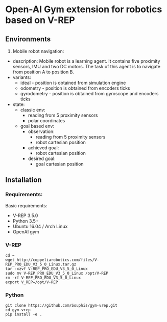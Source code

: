 # Open-AI Gym extension for robotics based on V-REP

## Environments

1. Mobile robot navigation:
* description: Mobile robot is a learning agent. It contains five proximity 
sensors, IMU and two DC motors. The task of this agent is to navigate from 
position A to position B.
* variants:
    * ideal - position is obtained from simulation engine
    * odometry - position is obtained from encoders ticks
    * gyrodometry - position is obtained from gyroscope and encoders ticks
* state:
    * classic env:
        * reading from 5 proximity sensors
        * polar coordinates
    * goal based env:
        * observation:
            * reading from 5 proximity sensors
            * robot cartesian position
        * achieved goal:
            * robot cartesian position
        * desired goal:
            * goal cartesian position
    
## Installation

### Requirements:
Basic requirements:
* V-REP 3.5.0
* Python 3.5+
* Ubuntu 16.04 / Arch Linux
* OpenAI gym


### V-REP
```
cd ~
wget http://coppeliarobotics.com/files/V-REP_PRO_EDU_V3_5_0_Linux.tar.gz
tar -xzvf V-REP_PRO_EDU_V3_5_0_Linux 
sudo mv V-REP_PRO_EDU_V3_5_0_Linux /opt/V-REP
rm -rf V-REP_PRO_EDU_V3_5_0_Linux
export V_REP=/opt/V-REP
```
### Python
```
git clone https://github.com/Souphis/gym-vrep.git
cd gym-vrep
pip install -e .
```

